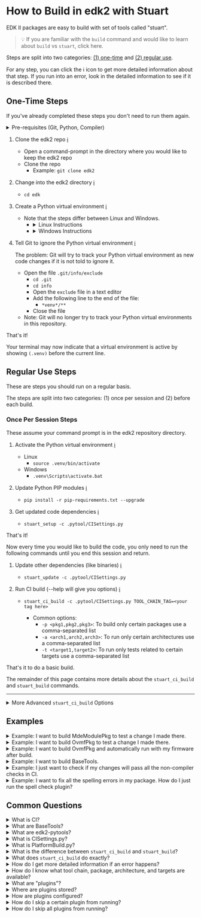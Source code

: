 # How to Build in edk2 with Stuart

EDK II packages are easy to build with set of tools called "stuart".

>💡 If you are familiar with the `build` command and would like to learn about `build` vs `stuart`, click here.

Steps are split into two categories: [(1) one-time](#one-time-steps) and [(2) regular use](#regular-use-steps).

For any step, you can click the ℹ️ icon to get more detailed information about that step. If you run into an error,
look in the detailed information to see if it is described there.

## One-Time Steps

If you've already completed these steps you don't need to run them again.

<details>
  <summary>Pre-requisites (Git, Python, Compiler)</summary>
  <hr>

  <ul>
  <li>
  <strong>Git - Source Control Management (SCM) Tool</strong>

  Git is the source control management tool used by this project.

  You need <code>git</code> to pull the edk2 source code onto your system, make changes in the code, and submit
  your changes back to the GitHub repository.

  <a href="https://git-scm.com/downloads" target="_blank">Git Download Page</a>
  </li>
  <li>
  <strong>Python</strong>

  Python is a programming language that many of the edk2 build tools are written in.

  You will need Python to run the edk2 build tools including <code>stuart</code>, which is written in Python.

  It is recommended you install a Python version that is equal to the version used in the
  <code>UsePythonVersion@0</code> step in this file
  <a href="https://github.com/tianocore/edk2/blob/master/.azurepipelines/templates/pr-gate-steps.yml" target="_blank">.azurepipelines/templates/pr-gate-steps.yml</a>.

  That version is constantly tested against the code in the repository.

  <a href="https://www.python.org/downloads/" target="_blank">Python Download Page</a>
  </li>
  <li>
  <strong>C Compiler</strong>

  A C compiler is needed to compile the firmware code.

  Several options are available. This is an area where direct guidance cannot be provided.

  You will need to choose a compiler supported on your host operating system and the particular firmware packages
  you are building.

  However, it is common to use:
  <ul>
    <li><a href="https://gcc.gnu.org/" target="_blank">GCC</a> on Linux</li>
    <details>
      <summary>Ubuntu GCC Installation Instructions</summary>
      <code>apt-get update && apt-get install -y build-essential git nasm wget m4 bison flex uuid-dev python unzip acpica-tools gcc-multilib</code>
    </details>
    <li><a href="https://visualstudio.microsoft.com/downloads/" target="_blank">Visual Studio</a> on Windows</li>
    <details>
      <summary>Visual Studio Installation Instructions (Windows)</summary>
      <br>
      <details>
        <summary>Visual Studio 2022 Installation Instructions</summary>
        <hr>
        <p>
          Click to download <a href="https://aka.ms/vs/17/release/vs_BuildTools.exe" target="_blank">Visual Studio 2022 Build Tools</a>
        </p>
        <ol>
          <li>
            Open an <strong>Administrator Command Prompt</strong> by right-clicking on <strong>Command Prompt</strong> and
            select <strong>Run as Administrator</strong>
          </li>
          <li>
            Change to the directory where you downloaded the <code>vs_BuildTools.exe</code> file
            (e.g. <code>C:\Downloads</code>)
          </li>
          <li>
            Enter the following command:
            <br>
            <kbd>
              start /w vs_BuildTools.exe --quiet --wait --norestart --nocache --installPath C:\BuildTools ^
              --add Microsoft.VisualStudio.Component.VC.CoreBuildTools --add Microsoft.VisualStudio.Component.VC.Tools.x86.x64 ^
              --add Microsoft.VisualStudio.Component.Windows11SDK.22000 --add Microsoft.VisualStudio.Component.VC.Tools.ARM ^
              --add Microsoft.VisualStudio.Component.VC.Tools.ARM64
            </kbd>
          </li>
        </ol>
        <hr>
    </details>
    <details>
      <summary>Visual Studio 2019 Installation Instructions</summary>
      <hr>
      <p>
        Click to download <a href="https://aka.ms/vs/16/release/vs_BuildTools.exe" target="_blank">Visual Studio 2019 Build Tools</a>
      </p>
      <ol>
        <li>
          Open an <strong>Administrator Command Prompt</strong> by right-clicking on <strong>Command Prompt</strong> and
          select <strong>Run as Administrator</strong>
        </li>
        <li>
          Change to the directory where you downloaded the <code>vs_BuildTools.exe</code> file
          (e.g. <code>C:\Downloads</code>)
        </li>
        <li>
          Enter the following command:
          <br>
          <kbd>
            start /w vs_BuildTools.exe --quiet --wait --norestart --nocache --installPath C:\BuildTools ^
            --add Microsoft.VisualStudio.Component.VC.CoreBuildTools --add Microsoft.VisualStudio.Component.VC.Tools.x86.x64 ^
            --add Microsoft.VisualStudio.Component.Windows10SDK.19041 --add Microsoft.VisualStudio.Component.VC.Tools.ARM ^
            --add Microsoft.VisualStudio.Component.VC.Tools.ARM64
          </kbd>
        </li>
      </ol>
      <hr>
    </details>
    <details>
      <summary>Visual Studio 2017 Installation Instructions</summary>
      <hr>
      <p>
        Click to download <a href="https://aka.ms/vs/15/release/vs_BuildTools.exe" target="_blank">Visual Studio 2017 Build Tools</a>
      </p>
      <ol>
        <li>
        Open an <strong>Administrator Command Prompt</strong> by right-clicking on <strong>Command Prompt</strong> and
        select <strong>Run as Administrator</strong>
        </li>
        <li>
        Change to the directory where you downloaded the <code>vs_BuildTools.exe</code> file
        (e.g. <code>C:\Downloads</code>)
        </li>
        <li>
          Enter the following command:
          <br>
          <kbd>
            start /w vs_BuildTools.exe --quiet --wait --norestart --nocache --installPath C:\BuildTools ^
            --add Microsoft.VisualStudio.Component.VC.CoreBuildTools --add Microsoft.VisualStudio.Component.VC.Tools.x86.x64 ^
            --add Microsoft.VisualStudio.Component.Windows10SDK.17763 --add Microsoft.VisualStudio.Component.VC.Tools.ARM ^
            --add Microsoft.VisualStudio.Component.VC.Tools.ARM64
          </kbd>
        </li>
      </ol>
      <hr>
    </details>
    <p>
      <ul>
        <li>
          Note: You can find the latest version of Visual Studio supported by edk2 on the
          <a href="https://github.com/tianocore/edk2#core-ci-build-status" target="_blank">CI Status</a> section of the repo readme file.
        </li>
        <li>
          Note: If you still run into build problems finding tools in the SDK, try installing the Windows SDK manually
          using the following instructions.
        </li>
      </ul>
    </p>
    <details>
      <summary>Optional: Install the Windows SDK manually</summary>
      <hr>
      <p>
        Download the Windows Software Development Kit (SDK) from
        <a href="https://developer.microsoft.com/en-us/windows/downloads/windows-sdk/" target="_blank">Windows Dev Center - Windows SDK</a>
      </p>
      <p>
        Follow the default options until you reach the "<strong>Select the features you want to install</strong>" page.
      </p>
      Select the following options:
      <ul>
        <li>Windows SDK Signing Tools for Desktop Apps</li>
        <li>Windows SDK for UWP Managed Apps</li>
        <li>Windows SDK for UWP C++ Apps</li>
        <li>Windows SDK for Desktop C++ x86 Apps</li>
        <li>Windows SDK for Desktop C++ amd64 Apps</li>
        <li>Windows SDK for Desktop C++ arm Apps</li>
      </ul>
      <p>
        Click <strong>Download</strong> and complete the installation process.
      </p>
      <hr>
    </details>
  </ul>
  </li>
  </ul>
  <hr>
</details>

1. Clone the edk2 repo [ℹ️](How-to-Build-With-Stuart-Details.md#clone-the-edk2-repo)
   - Open a command-prompt in the directory where you would like to keep the edk2 repo
   - Clone the repo
     - Example: `git clone edk2`

2. Change into the edk2 directory [ℹ️](How-to-Build-With-Stuart-Details.md#change-into-the-edk2-directory)
   - `cd edk`

3. Create a Python virtual environment [ℹ️](How-to-Build-With-Stuart-Details.md#create-a-python-virtual-environment)
    - Note that the steps differ between Linux and Windows.
      - <details>
        <summary>Linux Instructions</summary>
        <code>python -m venv .venv</code>
        <br>
        <code>source .venv/bin/activate</code>
        </details>
      - <details>
        <summary>Windows Instructions</summary>
        <code>py -m venv .venv</code>
        <br>
        <code>.venv\Scripts\activate.bat</code>
        </details>

4. Tell Git to ignore the Python virtual environment [ℹ️](How-to-Build-With-Stuart-Details.md#tell-git-to-ignore-the-python-virtual-environment)

    The problem: Git will try to track your Python virtual environment as new code changes if it is not told to
    ignore it.

    - Open the file `.git/info/exclude`
      - `cd .git`
      - `cd info`
      - Open the `exclude` file in a text editor
      - Add the following line to the end of the file:
        - `*venv*/**`
      - Close the file
    - Note: Git will no longer try to track your Python virtual environments in this repository.

That's it!

Your terminal may now indicate that a virtual environment is active by showing `(.venv)` before the
current line.

## Regular Use Steps

These are steps you should run on a regular basis.

The steps are split into two categories: (1) once per session and (2) before each build.

### Once Per Session Steps

These assume your command prompt is in the edk2 repository directory.

1. Activate the Python virtual environment [ℹ️](How-to-Build-With-Stuart-Details.md#activate-the-virtual-environment)
    - Linux
      - `source .venv/bin/activate`
    - Windows
      - `.venv\Scripts\activate.bat`

2. Update Python PIP modules [ℹ️](How-to-Build-With-Stuart-Details.md#update-pip-modules)
     - `pip install -r pip-requirements.txt --upgrade`

3. Get updated code dependencies [ℹ️](How-to-Build-With-Stuart-Details.md#get-updated-code-dependencies)
     - `stuart_setup -c .pytool/CISettings.py`

That's it!

Now every time you would like to build the code, you only need to run the following commands until you end this
session and return.

1. Update other dependencies (like binaries) [ℹ️](How-to-Build-With-Stuart-Details.md#update-other-dependencies)
    - `stuart_update -c .pytool/CISettings.py`

2. Run CI build (--help will give you options) [ℹ️](How-to-Build-With-Stuart-Details.md#run-ci-build)
    - `stuart_ci_build -c .pytool/CISettings.py TOOL_CHAIN_TAG=<your tag here>`

      - Common options:
        - `-p <pkg1,pkg2,pkg3>`: To build only certain packages use a comma-separated list
        - `-a <arch1,arch2,arch3>`: To run only certain architectures use a comma-separated list
        - `-t <target1,target2>`: To run only tests related to certain targets use a comma-separated list

That's it to do a basic build.

The remainder of this page contains more details about the `stuart_ci_build` and `stuart_build` commands.

---

<details>
<summary>More Advanced <code>stuart_ci_build</code> Options</summary>
<i>Todo - Talk about reports, skipping certain build points, clean build, shell config files, etc.</i>
</details>

## Examples

<details>
<summary>Example: I want to build MdeModulePkg to test a change I made there.</summary>
<hr>
<p>
The important parameter here is the <code>-p</code> parameter which specifies that <code>MdeModulePkg</code> should
be built.
</p>
<p>
The example below uses:
<ul>
<li>
The <code>TOOL_CHAIN_TAG</code> parameter to specify the build should use <code>VS2019</code> (Visual Studio 2019).
</li>
<li>
The <code>-a</code> parameter is used to specify that the <code>IA32</code> and <code>X64</code> architectures should
be built.
</li>
</ul>
</p>

<kbd>stuart_ci_build -c .pytool/CISettings.py -p MdeModulePkg -a IA32,X64 TOOL_CHAIN_TAG=VS2019</kbd>
<hr>
</details>

<details>
<summary>Example: I want to build OvmfPkg to test a change I made there.</summary>
<hr>
<p>
OvmfPkg is considered a "platform firmware" for the
<a href="https://www.qemu.org/" target="_blank">QEMU open-source emulator</a>.

<ul>
<li>
Therefore, it provides a platform build file (see <a href="#what-is-platformbuild-py">What is PlatformBuild.py?</a>)
<ul>
<li>
Located at <a href="https://github.com/tianocore/edk2/blob/master/OvmfPkg/PlatformCI/PlatformBuild.py" target="_blank">OvmfPkg/PlatformCI/PlatformBuild.py</a>
</li>
</ul>
</li>
<li>
Because we are building a platform build file, the build command will be <code>stuart_build</code> instead of
<code>stuart_ci_build</code> to compile the code
</li>
</ul>

<kbd>stuart_build -c PlatformBuild.py -p OvmfPkg -a IA32,X64 TOOL_CHAIN_TAG=VS2019</kbd>

<p>
If you want to run CI checks such as CI plugins, you can use <code>stuart_ci_build</code> with the CI build file.
</p>

<kbd>stuart_ci_build -c .pytool/CISettings.py -p OvmfPkg -a IA32,X64 TOOL_CHAIN_TAG=VS2019</kbd>

<hr>
</details>
<details>

<summary>Example: I want to build OvmfPkg and automatically run with my firmware after build.</summary>
<hr>
<p>
OvmfPkg is considered a "platform firmware" for the
<a href="https://www.qemu.org/" target="_blank">QEMU open-source emulator</a>.

<ul>
<li>
Therefore, it provides a platform build file (see <a href="#what-is-platformbuild-py">What is PlatformBuild.py?</a>)
<ul>
<li>
Located at <a href="https://github.com/tianocore/edk2/blob/master/OvmfPkg/PlatformCI/PlatformBuild.py" target="_blank">OvmfPkg/PlatformCI/PlatformBuild.py</a>
</li>
</ul>
</li>
<li>
Because we are building a platform build file, the build command will be <code>stuart_build</code> instead of
<code>stuart_ci_build</code>
</li>
</ul>

To see what parameters are supported by this platform build file (at the time this page was written), we can pass the
<code>--help</code> argument to the <code>stuart_build</code> command:

<pre>
❯ stuart_build -c PlatformBuild.py --help
usage: stuart_build [-h] [--SKIPBUILD] [--SKIPPREBUILD] [--SKIPPOSTBUILD] [--FLASHONLY] [--FLASHROM]
                    [--UPDATECONF] [--CLEAN] [--CLEANONLY] [--OUTPUTCONFIG OUTPUTCONFIG] [-a BUILD_ARCH]
                    [--build-config BUILD_CONFIG] [--verbose]

options:
  -h, --help            show this help message and exit
  --SKIPBUILD, --skipbuild, --SkipBuild
                        Skip the build process
  --SKIPPREBUILD, --skipprebuild, --SkipPrebuild
                        Skip prebuild process
  --SKIPPOSTBUILD, --skippostbuild, --SkipPostBuild
                        Skip postbuild process
  --FLASHONLY, --flashonly, --FlashOnly
                        Flash rom after build.
  --FLASHROM, --flashrom, --FlashRom
                        Flash rom. Rom must be built previously.
  --UPDATECONF, --updateconf, --UpdateConf
                        Update Conf. Builders Conf files will be replaced with latest template files
  --CLEAN, --clean, --CLEAN
                        Clean. Remove all old build artifacts and intermediate files
  --CLEANONLY, --cleanonly, --CleanOnly
                        Clean Only. Do clean operation and don't build just exit.
  --OUTPUTCONFIG OUTPUTCONFIG, --outputconfig OUTPUTCONFIG, --OutputConfig OUTPUTCONFIG
                        Provide shell variables in a file
  -a BUILD_ARCH, --arch BUILD_ARCH
                        Optional - CSV of architecture to build. IA32 will use IA32 for Pei & Dxe. X64 will use
                        X64 for both PEI and DXE. IA32,X64 will use IA32 for PEI and X64 for DXE. default is
                        IA32,X64
  --build-config BUILD_CONFIG
                        Provide shell variables in a file
  --verbose, --VERBOSE, -v
                        verbose

positional arguments:
  <key>=<value>              - Set an env variable for the pre/post build process
  BLD_*_<key>=<value>        - Set a build flag for all build types
                               (key=value will get passed to build process)
  BLD_<TARGET>_<key>=<value> - Set a build flag for build type of <target>
                               (key=value will get passed to build process for given build type)
</pre>
</p>
<p>
The <code>--flashonly</code> and <code>--flashrom</code> commands are especially useful with OvmfPkg. They
automatically load QEMU with the newly built firmware.

The example below uses:
<ul>
<li>The <code>TOOL_CHAIN_TAG</code> parameter to specify that the build should use <code>GCC5</code>
to build with GCC.
</li>
<li>
The <code>-a</code> parameter is used to specify the <code>IA32</code> and <code>X64</code> architectures should be
built.
</li>
<li>
The <code>--flashrom</code> parameter is used to load the firmware in QEMU and boot QEMU after the firmware build
is completed.
</li>
</ul>
</p>

<kbd>stuart_build -c PlatformBuild.py -p OvmfPkg -a IA32,X64 TOOL_CHAIN_TAG=GCC5 --flashrom</kbd>
<hr>
</details>

<details>
<summary>Example: I want to build BaseTools.</summary>
<hr>
<a href="#what-are-basetools">BaseTools</a> has its own build script that leverages
<a href="#what-are-edk2-pytools">edk2-pytools</a> to build the BaseTools applications.
<br>
<br>
<details>
<summary>Linux (Ubuntu) Pre-Steps</summary>
<kbd>sudo apt-get update</kbd>
<br>
<kbd>sudo apt-get install gcc g++ make uuid-dev</kbd>
</details>
<p>
The file <a href="https://github.com/tianocore/edk2/blob/master/BaseTools/Edk2ToolsBuild.py" target="_blank">BaseTools/Edk2ToolsBuild.py</a>
can be called as a standalone Python script. You just need to pass the tool chain tag you would like to build with.

Example:
<kbd>python BaseTools/Edk2ToolsBuild.py -t GCC5</kbd>
</p>
<hr>
</details>

<details>
<summary>Example: I just want to check if my changes will pass all the non-compiler checks in CI.</summary>
<hr>
<p>
The <code>NO-TARGET</code> build target specifies that the actual firmware source code should not be built for any
particular target and, instead, the other parts of the CI process will be active such as the non-compiler checks
(<a href="#what-are-plugins">plugins</a>).
</p>
<p>
In the following example, the CI plugins will be run against all packages supported by the
<a href="#what-is-ci-settings-py">CISettings.py</a> file.
</p>
<kbd>stuart_ci_build -c .pytool/CISettings.py -t NO-TARGET</kbd>
<p>
The CI checks could be run against a single package (or a selection of packages) by passing the package names to
with the <code>-p</code> parameter.
</p>
<kbd>stuart_ci_build -c .pytool/CISettings.py -p MdePkg,UefiCpuPkg -t NO-TARGET</kbd>
<hr>
</details>

<details>
<summary>Example: I want to fix all the spelling errors in my package. How do I just run the spell
         check plugin?</summary>
<hr>
<p>
Plugins are automatically discovered in the workspace by stuart.
</p>
<p>The easiest way to have stuart only one run plugin if many others are present (as is the case in edk2) is to simply
delete the other plugin directories so they are not discovered. You can then test with the remaining plugins and then
use git to restore the deleted plugin directories back when done testing.
</p>
<p>
For example, to only test with the <code>SpellCheck</code> plugin, delete every other plugin folder from
<a href="https://github.com/tianocore/edk2/tree/master/.pytool/Plugin" target="_blank">.pytool/Plugin</a> in your
workspace.
</p>
<p>
Run the command to only perform CI checks:
<br>
<kbd>stuart_ci_build -c .pytool/CISettings.py -t NO-TARGET</kbd>
</p>
<p>
When done, restore the other plugin directories:
<br>
<kbd>git restore .pytool/Plugin/**</kbd>
</p>
<hr>
</details>

## Common Questions

<details>
<summary id="what-is-ci">What is CI?</summary>
<i>Todo</i>
</details>

<details>
<summary id="what-are-basetools">What are BaseTools?</summary>
<i>Todo</i>
</details>

<details>
<summary id="what-are-edk2-pytools">What are edk2-pytools?</summary>
<i>Todo</i>
</details>

<details>
<summary id="what-is-ci-settings-py">What is CISettings.py?</summary>
<i>Todo</i>
</details>

<details>
<summary id="what-is-platformbuild-py">What is PlatformBuild.py?</summary>
<i>Todo</i>
</a>
</details>

<details>
<summary id="stuart-ci-build-vs-stuart-build">What is the difference between <code>stuart_ci_build</code> and <code>stuart_build</code>?</summary>
<i>Todo</i>
</details>

<details>
<summary id="what-does-stuart-ci-build-do">What does <code>stuart_ci_build</code> do exactly?</summary>
<i>Todo</i>
</details>

<details>
<summary id="how-do-i-get-more-detailed-error-info">How do I get more detailed information if an error happens?</summary>
<i>Todo</i>
</details>

<details>
<summary id="tool-chain-package-etc-available">How do I know what tool chain, package, architecture, and targets are available?</summary>
<ul>
  <li>
    <details>
    <summary id="tool-chain-tags-available">How do I know what tool chain tags are available?</summary>
    <i>Todo</i>
    </details>
  </li>
  <li>
    <details>
    <summary id="packages-available">How do I know what packages are available?</summary>
    <i>Todo</i>
    </details>
  </li>
  <li>
    <details>
    <summary id="architectures-available">How do I know what architectures are available?</summary>
    <i>Todo</i>
    </details>
  </li>
  <li>
    <details>
    <summary id="targets-available">How do I know what targets are available?</summary>
    <i>Todo</i>
    </details>
  </li>
</ul>
</details>

<details>
<summary id="what-are-plugins">What are "plugins"?</summary>
<i>Todo</i>
</details>

<details>
<summary id="where-are-plugins-stored">Where are plugins stored?</summary>
<i>Todo</i>
</details>

<details>
<summary id="how-are-plugins-configured">How are plugins configured?</summary>
<i>Todo</i>
</details>

<details>
<summary id="how-do-i-skip-a-plugin">How do I skip a certain plugin from running?</summary>
<i>Todo</i>
</details>

<details>
<summary id="how-do-skip-all-plugins">How do I skip all plugins from running?</summary>
<i>Todo</i>
</details>
